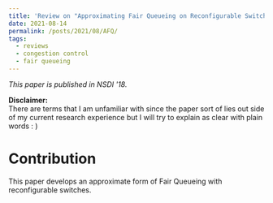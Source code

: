```yaml
---
title: 'Review on "Approximating Fair Queueing on Reconfigurable Switches" '
date: 2021-08-14
permalink: /posts/2021/08/AFQ/
tags:
  - reviews
  - congestion control
  - fair queueing
---
```

*This paper is published in NSDI '18.*

**Disclaimer:**  
There are terms that I am unfamiliar with since the paper sort of lies out side of my current research experience but I will try to explain as clear with plain words : )

Contribution
===
This paper develops an approximate form of Fair Queueing with reconfigurable switches. 


<!-- We leverage configurable perpacket processing and the ability to maintain mutable
state inside switches to achieve fair bandwidth allocation across all traversing flows. Further, present our
design for a new dequeuing scheduler, called Rotating
Strict Priority scheduler that lets us transmit packets from
multiple queues in approximate sorted order. Our hardware emulation and software simulations on a large leafspine topology show that our scheme closely approximates ideal Fair Queueing, improving the average flow
completion times for short flows by 2-4x and 99th tail
latency by 4-8x relative to TCP and DCTCP. -->
